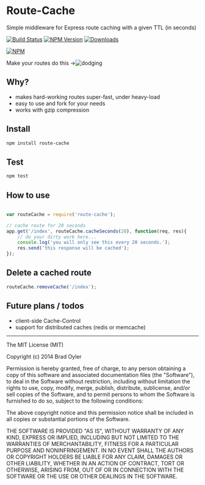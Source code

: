 # Route-Cache
Simple middleware for Express route caching with a given TTL (in seconds)

[![Build Status](https://travis-ci.org/bradoyler/route-cache.svg?branch=master)](https://travis-ci.org/bradoyler/route-cache)
[![NPM Version][npm-image]][npm-url]
[![Downloads][downloads-image]][npm-url]

[![NPM](https://nodei.co/npm/route-cache.png?downloads=true&downloadRank=true)](https://nodei.co/npm/route-cache/)

Make your routes do this ->![dodging](http://forgifs.com/gallery/d/80400-8/Muhammad-Ali-dodges-punches.gif)

## Why?
- makes hard-working routes super-fast, under heavy-load
- easy to use and fork for your needs
- works with gzip compression

## Install
```sh
npm install route-cache
```

## Test
```sh
npm test
```

## How to use
```javascript

var routeCache = require('route-cache');

// cache route for 20 seconds
app.get('/index', routeCache.cacheSeconds(20), function(req, res){
	// do your dirty work here...
	console.log('you will only see this every 20 seconds.');
	res.send('this response will be cached');
});


```

## Delete a cached route
```javascript
routeCache.removeCache('/index');
```

## Future plans / todos
- client-side Cache-Control
- support for distributed caches (redis or memcache)

------
The MIT License (MIT)

Copyright (c) 2014 Brad Oyler

Permission is hereby granted, free of charge, to any person obtaining a copy
of this software and associated documentation files (the "Software"), to deal
in the Software without restriction, including without limitation the rights
to use, copy, modify, merge, publish, distribute, sublicense, and/or sell
copies of the Software, and to permit persons to whom the Software is
furnished to do so, subject to the following conditions:

The above copyright notice and this permission notice shall be included in all
copies or substantial portions of the Software.

THE SOFTWARE IS PROVIDED "AS IS", WITHOUT WARRANTY OF ANY KIND, EXPRESS OR
IMPLIED, INCLUDING BUT NOT LIMITED TO THE WARRANTIES OF MERCHANTABILITY,
FITNESS FOR A PARTICULAR PURPOSE AND NONINFRINGEMENT. IN NO EVENT SHALL THE
AUTHORS OR COPYRIGHT HOLDERS BE LIABLE FOR ANY CLAIM, DAMAGES OR OTHER
LIABILITY, WHETHER IN AN ACTION OF CONTRACT, TORT OR OTHERWISE, ARISING FROM,
OUT OF OR IN CONNECTION WITH THE SOFTWARE OR THE USE OR OTHER DEALINGS IN THE
SOFTWARE.

[npm-image]: https://img.shields.io/npm/v/route-cache.svg
[downloads-image]: http://img.shields.io/npm/dm/route-cache.svg
[npm-url]: https://npmjs.org/package/route-cache

